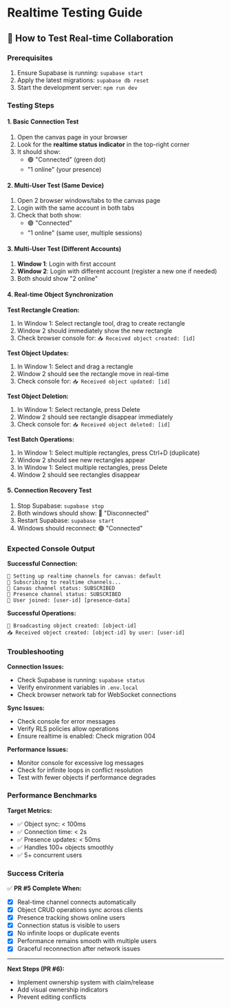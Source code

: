 # Realtime Testing Guide

## 🧪 How to Test Real-time Collaboration

### Prerequisites
1. Ensure Supabase is running: `supabase start`
2. Apply the latest migrations: `supabase db reset`
3. Start the development server: `npm run dev`

### Testing Steps

#### 1. Basic Connection Test
1. Open the canvas page in your browser
2. Look for the **realtime status indicator** in the top-right corner
3. It should show:
   - 🟢 "Connected" (green dot)
   - "1 online" (your presence)

#### 2. Multi-User Test (Same Device)
1. Open 2 browser windows/tabs to the canvas page
2. Login with the same account in both tabs
3. Check that both show:
   - 🟢 "Connected"
   - "1 online" (same user, multiple sessions)

#### 3. Multi-User Test (Different Accounts)
1. **Window 1**: Login with first account
2. **Window 2**: Login with different account (register a new one if needed)
3. Both should show "2 online"

#### 4. Real-time Object Synchronization

**Test Rectangle Creation:**
1. In Window 1: Select rectangle tool, drag to create rectangle
2. Window 2 should immediately show the new rectangle
3. Check browser console for: `📥 Received object created: [id]`

**Test Object Updates:**
1. In Window 1: Select and drag a rectangle
2. Window 2 should see the rectangle move in real-time
3. Check console for: `📥 Received object updated: [id]`

**Test Object Deletion:**
1. In Window 1: Select rectangle, press Delete
2. Window 2 should see rectangle disappear immediately
3. Check console for: `📥 Received object deleted: [id]`

**Test Batch Operations:**
1. In Window 1: Select multiple rectangles, press Ctrl+D (duplicate)
2. Window 2 should see new rectangles appear
3. In Window 1: Select multiple rectangles, press Delete
4. Window 2 should see rectangles disappear

#### 5. Connection Recovery Test
1. Stop Supabase: `supabase stop`
2. Both windows should show: 🔴 "Disconnected"
3. Restart Supabase: `supabase start`
4. Windows should reconnect: 🟢 "Connected"

### Expected Console Output

**Successful Connection:**
```
🚀 Setting up realtime channels for canvas: default
🔗 Subscribing to realtime channels...
📡 Canvas channel status: SUBSCRIBED
👥 Presence channel status: SUBSCRIBED
👋 User joined: [user-id] [presence-data]
```

**Successful Operations:**
```
📡 Broadcasting object created: [object-id]
📥 Received object created: [object-id] by user: [user-id]
```

### Troubleshooting

**Connection Issues:**
- Check Supabase is running: `supabase status`
- Verify environment variables in `.env.local`
- Check browser network tab for WebSocket connections

**Sync Issues:**
- Check console for error messages
- Verify RLS policies allow operations
- Ensure realtime is enabled: Check migration 004

**Performance Issues:**
- Monitor console for excessive log messages
- Check for infinite loops in conflict resolution
- Test with fewer objects if performance degrades

### Performance Benchmarks

**Target Metrics:**
- ✅ Object sync: < 100ms
- ✅ Connection time: < 2s
- ✅ Presence updates: < 50ms
- ✅ Handles 100+ objects smoothly
- ✅ 5+ concurrent users

### Success Criteria

✅ **PR #5 Complete When:**
- [x] Real-time channel connects automatically
- [x] Object CRUD operations sync across clients
- [x] Presence tracking shows online users
- [x] Connection status is visible to users
- [x] No infinite loops or duplicate events
- [x] Performance remains smooth with multiple users
- [x] Graceful reconnection after network issues

---

**Next Steps (PR #6):**
- Implement ownership system with claim/release
- Add visual ownership indicators
- Prevent editing conflicts
